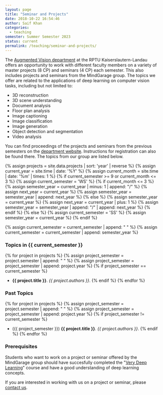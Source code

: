 ```yaml
---
layout: page
title: "Seminar and Projects"
date: 2018-10-22 16:54:46
author: Saif Khan
categories:
  - teaching
semester: Summer Semester 2023
status: current
permalink: /teaching/seminar-and-projects/
---
```


The <a href="https://ags.cs.uni-kl.de/">Augmented Vision department</a> at the RPTU Kaiserslautern-Landau offers an opportunity to work with different faculty members on a variety of master projects (8 CP) and seminars (4 CP) each semester. This also includes projects and seminars from the MindGarage group. The topics we offer are related to the applications of deep learning on computer vision tasks, including but not limited to:

- 3D reconstruction
- 3D scene understanding
- Document analysis
- Floor plan analysis
- Image captioning
- Image classification
- Image generation
- Object detection and segmentation
- Video analysis

You can find proceedings of the projects and seminars from the previous semesters on the [department website](https://ags.cs.uni-kl.de/teaching/current-semester/seminars-projects-and-guided-research). Instructions for registration can also be found there. The topics from our group are listed below.

{% assign projects = site.data.projects | sort: 'year' | reverse %}
{% assign current_year = site.time | date: '%Y' %}
{% assign current_month = site.time | date: '%m' | times: 1 %}
{% if current_semester >= 9 or current_month <= 3 %}
{% assign current_semester = 'WS' %}
{% if current_month <= 3 %}
{% assign semester_year = current_year | minus: 1 | append: "/" %}
{% assign next_year = current_year %}
{% assign semester_year = semester_year | append: next_year %}
{% else %}
{% assign semester_year = current_year %}
{% assign next_year = current_year | plus: 1 %}
{% assign semester_year = semester_year | append: "/" | append: next_year %}
{% endif %}
{% else %}
{% assign current_semester = 'SS' %}
{% assign semester_year = current_year %}
{% endif %}

{% assign current_semester = current_semester | append: " " %}
{% assign current_semester = current_semester | append: semester_year %}

### Topics in {{ current_semester }}

{% for project in projects %}
{% assign project_semester = project.semester | append: " " %}
{% assign project_semester = project_semester | append: project.year %}
{% if project_semester == current_semester %}
- __{{ project.title }}__. _{{ project.authors }}_.
{% endif %}
{% endfor %}

### Past Topics

{% for project in projects %}
{% assign project_semester = project.semester | append: " " %}
{% assign project_semester = project_semester | append: project.year %}
{% if project_semester != current_semester %}
- ({{ project_semester }}) __{{ project.title }}__. _{{ project.authors }}_.
{% endif %}
{% endfor %}

### Prerequisites
Students who want to work on a project or seminar offered by the MindGarage group should have succesfully completed the "[Very Deep Learning](/teaching/very-deep-learning/)" course and have a good understanding of deep learning concepts.

If you are interested in working with us on a project or seminar, please [contact us](/contact).